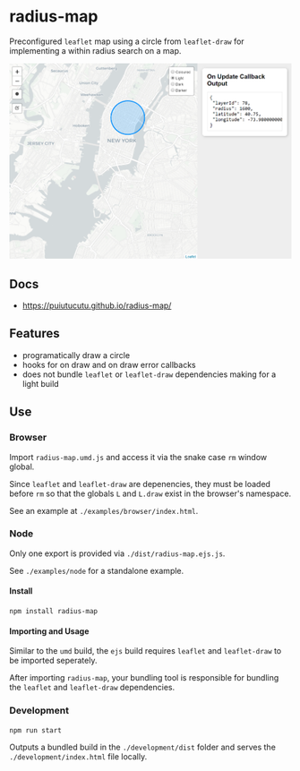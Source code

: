 # radius-map

Preconfigured `leaflet` map using a circle from `leaflet-draw` for implementing a within radius search on a map.
 
![screenshot](screenshots/screenshot.png)

## Docs

* https://puiutucutu.github.io/radius-map/

## Features

* programatically draw a circle
* hooks for on draw and on draw error callbacks
* does not bundle `leaflet` or `leaflet-draw` dependencies making for a light build

## Use

### Browser

Import `radius-map.umd.js` and access it via the snake case `rm` window global.

Since `leaflet` and `leaflet-draw` are depenencies, they must be loaded before `rm` so that the globals `L` and `L.draw` exist in the browser's namespace.

See an example at `./examples/browser/index.html`.

### Node

Only one export is provided via `./dist/radius-map.ejs.js`.  

See `./examples/node` for a standalone example.

#### Install

```
npm install radius-map
```

#### Importing and Usage

Similar to the `umd` build, the `ejs` build requires `leaflet` and `leaflet-draw` to be imported seperately.

After importing `radius-map`, your bundling tool is responsible for bundling the `leaflet` and `leaflet-draw` dependencies.

### Development

```
npm run start
```

Outputs a bundled build in the `./development/dist` folder and serves the `./development/index.html` file locally. 
